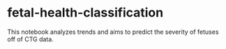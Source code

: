 # fetal-health-classification
This notebook analyzes trends and aims to predict the severity of fetuses off of CTG data.
